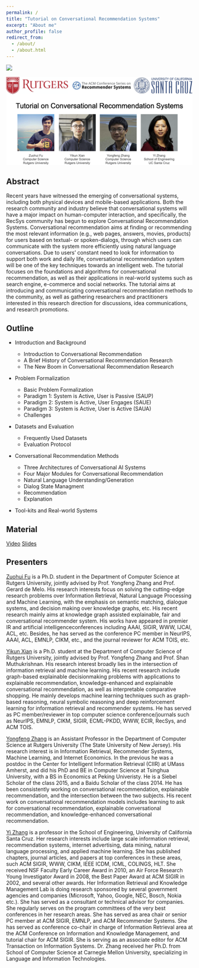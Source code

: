 ```yaml
---
permalink: /
title: "Tutorial on Conversational Recommendation Systems"
excerpt: "About me"
author_profile: false
redirect_from: 
  - /about/
  - /about.html
---
```


<img src='/images/image-alignment-1200x4002.jpg'>
<br/>

![](/images/first_page_v2.png)

Abstract
------
Recent years have witnessed the emerging of conversational systems, including both physical devices and mobile-based applications. Both the research community and industry believe that conversational systems will have a major impact on human-computer interaction, and specifically, the RecSys community has begun to
explore Conversational Recommendation Systems. Conversational recommendation aims at finding or recommending the most relevant information (e.g., web pages, answers, movies, products) for users based on textual- or spoken-dialogs, through which users can communicate with the system more efficiently using natural language conversations. Due to users’ constant need to look for information to support both work and daily life, conversational recommendation system will be one of the key techniques towards an intelligent web. The tutorial focuses on the foundations and algorithms for conversational recommendation, as well as their applications in real-world systems such as search engine, e-commerce and social networks. The tutorial aims at introducing and communicating conversational recommendation methods to the community, as well as gathering researchers and practitioners interested in this research direction for discussions, idea communications, and research promotions.

Outline
------
* Introduction and Background
  * Introduction to Conversational Recommendation
  * A Brief History of Conversational Recommendation Research
  * The New Boom in Conversational Recommendation Research
  
* Problem Formalization
  * Basic Problem Formalization
  * Paradigm 1: System is Active, User is Passive (SAUP)
  * Paradigm 2: System is Active, User Engages (SAUE)
  * Paradigm 3: System is Active, User is Active (SAUA)
  * Challenges
* Datasets and Evaluation
  * Frequently Used Datasets
  * Evaluation Protocol
* Conversational Recommendation Methods
  * Three Architectures of Conversational AI Systems
  * Four Major Modules for Conversational Recommendation
  * Natural Language Understanding/Generation
  * Dialog State Managment
  * Recommendation
  * Explanation
* Tool-kits and Real-world Systems

Material
------
[Video]()  [Slides]()

Presenters
------
[Zuohui Fu]() is a Ph.D. student in the Department of Computer Science at Rutgers University, jointly advised by Prof. Yongfeng Zhang and Prof. Gerard de Melo. His research interests focus on solving the cutting-edge research problems over Information Retrieval, Natural
Language Processing and Machine Learning, with the emphasis on semantic matching, dialogue systems, and decision making over knowledge graphs, etc. His recent research mainly aims at knowledge graph assisted explainable, fair and conversational recommender system. His works have appeared in premier IR and artificial intelligenceconferences including AAAI, SIGIR, WWW, IJCAI, ACL, etc. Besides, he has served as the conference PC member in NeurIPS, AAAI, ACL, EMNLP, CIKM, etc., and the journal reviewer for ACM TOIS, etc.

[Yikun Xian]() is a Ph.D. student at the Department of Computer Science of Rutgers University, jointly advised by Prof. Yongfeng Zhang and Prof. Shan Muthukrishnan. His research interest broadly lies in the intersection of information retrieval and machine learning. His recent research include graph-based explainable decisionmaking problems with applications to explainable recommendation, knowledge-enhanced and explainable conversational recommendation, as well as interpretable comparative shopping. He mainly develops machine learning techniques such as graph-based reasoning, neural symbolic reasoning and deep reinforcement learning for information retrieval and recommender systems. He has served as PC member/reviewer in top computer science conference/journals such as NeurIPS, EMNLP, CIKM, SIGIR, ECML-PKDD, WWW, ECIR, RecSys, and ACM TOIS.

[Yongfeng Zhang]() is an Assistant Professor in the Department of Computer Science at Rutgers University (The State University of New Jersey). His research interest is in Information Retrieval, Recommender Systems, Machine Learning, and Internet Economics. In the previous he was a postdoc in the Center for Intelligent Information Retrieval (CIIR) at UMass Amherst, and did his PhD and BE in Computer Science at Tsinghua University, with a BS in Economics at Peking Univeristy. He is a Siebel Scholar of the class 2015, and a Baidu Scholar of the class 2014. He has been consistently working on conversational recommendation, explainable recommendation, and the intersection between the two subjects. His recent work on conversational recommendation models includes learning to ask for conversational recommendation, explainable conversational recommendation, and knowledge-enhanced conversational recommendation.

[Yi Zhang]() is a professor in the School of Engineering, University of California Santa Cruz. Her research interests include large scale information retrieval, recommendation systems, internet advertising, data mining, natural language processing, and applied machine learning. She has published chapters, journal articles, and papers at top conferences in these areas, such ACM SIGIR, WWW, CIKM, IEEE ICDM, ICML, COLINGS, HLT. She received NSF Faculty Early Career Award in 2010, an Air Force Research Young Investigator Award in 2008, the Best Paper Award at ACM SIGIR in 2002, and several other awards. Her Information Retrieval and Knowledge Management Lab is doing research sponsored by several government agencies and companies (Microsoft, Yahoo, Google, NEC, Bosch, Nokia etc.). She has served as a consultant or technical advisor for companies. She regularly serves on the program committees of the very best conferences in her research areas. She has served as area chair or senior PC member at ACM SIGIR, EMNLP, and ACM Recommender Systems. She has served as conference co-chair in charge of Information Retrieval area at the ACM Conference on Information and Knowledge Management, and tutorial chair for ACM SIGIR. She is serving as an associate editor for ACM Transaction on Information Systems. Dr. Zhang received her Ph.D. from School of Computer Science at Carnegie Mellon University, specializing in Language and Information Technologies.

